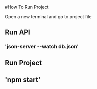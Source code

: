 #How To Run Project

Open a new terminal and go to project file

## Run API

### 'json-server --watch db.json'

## Run Project

## 'npm start'
